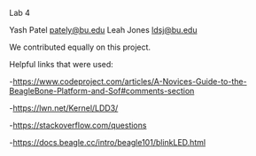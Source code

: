 Lab 4 

Yash Patel pately@bu.edu
Leah Jones ldsj@bu.edu

We contributed equally on this project. 

Helpful links that were used: 

-https://www.codeproject.com/articles/A-Novices-Guide-to-the-BeagleBone-Platform-and-Sof#comments-section 

-https://lwn.net/Kernel/LDD3/

-https://stackoverflow.com/questions

-https://docs.beagle.cc/intro/beagle101/blinkLED.html


